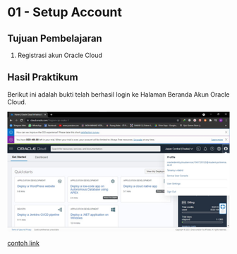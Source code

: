 # 01 - Setup Account

## Tujuan Pembelajaran

1. Registrasi akun Oracle Cloud

## Hasil Praktikum

Berikut ini adalah bukti telah berhasil login ke Halaman Beranda Akun Oracle Cloud.

![Screenshot HomePage Oracle](img/homepage_oracle.jpg)

[contoh link](../../src/01_pengantar/hello.js)
